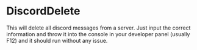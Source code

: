 # DiscordDelete
This will delete all discord messages from a server. Just input the correct information and throw it into the console in your developer panel (usually F12) and it should run without any issue.

